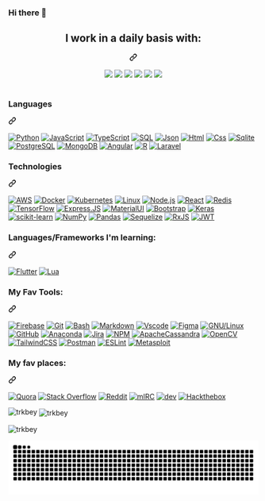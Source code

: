 ### Hi there 👋

<!--
**trkbey/trkbey** is a ✨ _special_ ✨ repository because its `README.md` (this file) appears on your GitHub profile.

Here are some ideas to get you started:

- 🔭 I’m currently working on ...
- 🌱 I’m currently learning ...
- 👯 I’m looking to collaborate on ...
- 🤔 I’m looking for help with ...
- 💬 Ask me about ...
- 📫 How to reach me: ...
- 😄 Pronouns: ...
- ⚡ Fun fact: ...
-->
<div align="center" dir="auto">
    <div class="markdown-heading" dir="auto"><h2 class="heading-element" dir="auto">I work in a daily basis with:</h2><a id="user-content-i-work-in-a-daily-basis-with" class="anchor" aria-label="Permalink: I work in a daily basis with:" href="#i-work-in-a-daily-basis-with"><svg class="octicon octicon-link" viewBox="0 0 16 16" version="1.1" width="16" height="16" aria-hidden="true"><path d="m7.775 3.275 1.25-1.25a3.5 3.5 0 1 1 4.95 4.95l-2.5 2.5a3.5 3.5 0 0 1-4.95 0 .751.751 0 0 1 .018-1.042.751.751 0 0 1 1.042-.018 1.998 1.998 0 0 0 2.83 0l2.5-2.5a2.002 2.002 0 0 0-2.83-2.83l-1.25 1.25a.751.751 0 0 1-1.042-.018.751.751 0 0 1-.018-1.042Zm-4.69 9.64a1.998 1.998 0 0 0 2.83 0l1.25-1.25a.751.751 0 0 1 1.042.018.751.751 0 0 1 .018 1.042l-1.25 1.25a3.5 3.5 0 1 1-4.95-4.95l2.5-2.5a3.5 3.5 0 0 1 4.95 0 .751.751 0 0 1-.018 1.042.751.751 0 0 1-1.042.018 1.998 1.998 0 0 0-2.83 0l-2.5 2.5a1.998 1.998 0 0 0 0 2.83Z"></path></svg></a></div>
      <p dir="auto">
        <a target="_blank" rel="noopener noreferrer nofollow" href="https://camo.githubusercontent.com/ff8c16659c5be9471783b1d093383516e296e18306afdbc0f437bd7eb6ebe762/68747470733a2f2f692e67697068792e636f6d2f6d656469612f4b7a4a6b7a6a676766474e355079366e6b542f3230302e77656270"><img src="https://camo.githubusercontent.com/ff8c16659c5be9471783b1d093383516e296e18306afdbc0f437bd7eb6ebe762/68747470733a2f2f692e67697068792e636f6d2f6d656469612f4b7a4a6b7a6a676766474e355079366e6b542f3230302e77656270" width="100" data-canonical-src="https://i.giphy.com/media/KzJkzjggfGN5Py6nkT/200.webp" style="max-width: 100%;"></a>
        <a target="_blank" rel="noopener noreferrer nofollow" href="https://camo.githubusercontent.com/b787769719c15b54a87030f049771c8b9af62fdc8f34b2736e4a2bf3324771a0/68747470733a2f2f692e67697068792e636f6d2f6d656469612f5845444948487033693862566f45647864372f3230302e77656270"><img src="https://camo.githubusercontent.com/b787769719c15b54a87030f049771c8b9af62fdc8f34b2736e4a2bf3324771a0/68747470733a2f2f692e67697068792e636f6d2f6d656469612f5845444948487033693862566f45647864372f3230302e77656270" width="100" data-canonical-src="https://i.giphy.com/media/XEDIHHp3i8bVoEdxd7/200.webp" style="max-width: 100%;"></a>
        <a target="_blank" rel="noopener noreferrer nofollow" href="https://camo.githubusercontent.com/93eea0940ebbbd262dd246f44e91a9a257fc6abe1e31317414740a10bc205258/68747470733a2f2f692e67697068792e636f6d2f6d656469612f6b64466338667562675333316238447356752f3230302e77656270"><img src="https://camo.githubusercontent.com/93eea0940ebbbd262dd246f44e91a9a257fc6abe1e31317414740a10bc205258/68747470733a2f2f692e67697068792e636f6d2f6d656469612f6b64466338667562675333316238447356752f3230302e77656270" width="100" data-canonical-src="https://i.giphy.com/media/kdFc8fubgS31b8DsVu/200.webp" style="max-width: 100%;"></a>
        <a target="_blank" rel="noopener noreferrer nofollow" href="https://camo.githubusercontent.com/885da9d6515813b3617650c11ed61e0db790fc8e628b875ac3ece21623e6dd4b/68747470733a2f2f692e67697068792e636f6d2f6d656469612f4c4d7439363338644f38646674416a74636f2f3230302e77656270"><img src="https://camo.githubusercontent.com/885da9d6515813b3617650c11ed61e0db790fc8e628b875ac3ece21623e6dd4b/68747470733a2f2f692e67697068792e636f6d2f6d656469612f4c4d7439363338644f38646674416a74636f2f3230302e77656270" width="100" data-canonical-src="https://i.giphy.com/media/LMt9638dO8dftAjtco/200.webp" style="max-width: 100%;"></a>
        <a target="_blank" rel="noopener noreferrer nofollow" href="https://camo.githubusercontent.com/9a9db11bf682066cca1dfc7a79306f13adcee2df86cf0b88f3f6d9486fefe1c2/68747470733a2f2f6d65646961332e67697068792e636f6d2f6d656469612f6c6e377a32655772696951416c6c6656636e2f323030772e77656270"><img src="https://camo.githubusercontent.com/9a9db11bf682066cca1dfc7a79306f13adcee2df86cf0b88f3f6d9486fefe1c2/68747470733a2f2f6d65646961332e67697068792e636f6d2f6d656469612f6c6e377a32655772696951416c6c6656636e2f323030772e77656270" width="100" data-canonical-src="https://media3.giphy.com/media/ln7z2eWriiQAllfVcn/200w.webp" style="max-width: 100%;"></a>    
        <a target="_blank" rel="noopener noreferrer nofollow" href="https://camo.githubusercontent.com/e1ada4548b12b723accb8d9bbe9dbda23267807464230504b47a199d62a6e8a1/68747470733a2f2f692e67697068792e636f6d2f6d656469612f49647941514a564e326b56504e55726f6a4d2f3230302e77656270"><img src="https://camo.githubusercontent.com/e1ada4548b12b723accb8d9bbe9dbda23267807464230504b47a199d62a6e8a1/68747470733a2f2f692e67697068792e636f6d2f6d656469612f49647941514a564e326b56504e55726f6a4d2f3230302e77656270" width="100" data-canonical-src="https://i.giphy.com/media/IdyAQJVN2kVPNUrojM/200.webp" style="max-width: 100%;"></a><br><br>  
      </p>
    </div>
    <div align="left" dir="auto">
    <div class="markdown-heading" dir="auto"><h3 class="heading-element" dir="auto">Languages</h3><a id="user-content-languages" class="anchor" aria-label="Permalink: Languages" href="#languages"><svg class="octicon octicon-link" viewBox="0 0 16 16" version="1.1" width="16" height="16" aria-hidden="true"><path d="m7.775 3.275 1.25-1.25a3.5 3.5 0 1 1 4.95 4.95l-2.5 2.5a3.5 3.5 0 0 1-4.95 0 .751.751 0 0 1 .018-1.042.751.751 0 0 1 1.042-.018 1.998 1.998 0 0 0 2.83 0l2.5-2.5a2.002 2.002 0 0 0-2.83-2.83l-1.25 1.25a.751.751 0 0 1-1.042-.018.751.751 0 0 1-.018-1.042Zm-4.69 9.64a1.998 1.998 0 0 0 2.83 0l1.25-1.25a.751.751 0 0 1 1.042.018.751.751 0 0 1 .018 1.042l-1.25 1.25a3.5 3.5 0 1 1-4.95-4.95l2.5-2.5a3.5 3.5 0 0 1 4.95 0 .751.751 0 0 1-.018 1.042.751.751 0 0 1-1.042.018 1.998 1.998 0 0 0-2.83 0l-2.5 2.5a1.998 1.998 0 0 0 0 2.83Z"></path></svg></a></div>
    <p dir="auto"><a target="_blank" rel="noopener noreferrer nofollow" href="https://camo.githubusercontent.com/3314e1e967c64488bb807e77e54d9d5e1b8135bc8a48d3d9dd62b8fc405ccd6c/68747470733a2f2f696d672e736869656c64732e696f2f62616467652f2d507974686f6e2d3030303f266c6f676f3d507974686f6e"><img src="https://camo.githubusercontent.com/3314e1e967c64488bb807e77e54d9d5e1b8135bc8a48d3d9dd62b8fc405ccd6c/68747470733a2f2f696d672e736869656c64732e696f2f62616467652f2d507974686f6e2d3030303f266c6f676f3d507974686f6e" alt="Python" data-canonical-src="https://img.shields.io/badge/-Python-000?&amp;logo=Python" style="max-width: 100%;"></a>
    <a target="_blank" rel="noopener noreferrer nofollow" href="https://camo.githubusercontent.com/f4ab3dd2a089aa8fff44390ee2f3743d4062fda15d5c1afa9214caa61141e08d/68747470733a2f2f696d672e736869656c64732e696f2f62616467652f2d4a6176615363726970742d3030303f266c6f676f3d4a617661536372697074"><img src="https://camo.githubusercontent.com/f4ab3dd2a089aa8fff44390ee2f3743d4062fda15d5c1afa9214caa61141e08d/68747470733a2f2f696d672e736869656c64732e696f2f62616467652f2d4a6176615363726970742d3030303f266c6f676f3d4a617661536372697074" alt="JavaScript" data-canonical-src="https://img.shields.io/badge/-JavaScript-000?&amp;logo=JavaScript" style="max-width: 100%;"></a>
    <a target="_blank" rel="noopener noreferrer nofollow" href="https://camo.githubusercontent.com/d1ae878f04ca95636527a5b7c157e5a1ad0c17d2804ded23af87b143e1981888/68747470733a2f2f696d672e736869656c64732e696f2f62616467652f2d547970655363726970742d3030303f266c6f676f3d54797065536372697074"><img src="https://camo.githubusercontent.com/d1ae878f04ca95636527a5b7c157e5a1ad0c17d2804ded23af87b143e1981888/68747470733a2f2f696d672e736869656c64732e696f2f62616467652f2d547970655363726970742d3030303f266c6f676f3d54797065536372697074" alt="TypeScript" data-canonical-src="https://img.shields.io/badge/-TypeScript-000?&amp;logo=TypeScript" style="max-width: 100%;"></a>
    <a target="_blank" rel="noopener noreferrer nofollow" href="https://camo.githubusercontent.com/2ac41057832e8fe44c129637064a1711048f5170eed5e545211bc2ece54b5eb0/68747470733a2f2f696d672e736869656c64732e696f2f62616467652f2d53514c2d3030303f266c6f676f3d4d7953514c"><img src="https://camo.githubusercontent.com/2ac41057832e8fe44c129637064a1711048f5170eed5e545211bc2ece54b5eb0/68747470733a2f2f696d672e736869656c64732e696f2f62616467652f2d53514c2d3030303f266c6f676f3d4d7953514c" alt="SQL" data-canonical-src="https://img.shields.io/badge/-SQL-000?&amp;logo=MySQL" style="max-width: 100%;"></a>
    <a target="_blank" rel="noopener noreferrer nofollow" href="https://camo.githubusercontent.com/f96910375ce573031b3125b0c6271a8d64b57ab0d09f2a8cc7a9608536a79b64/68747470733a2f2f696d672e736869656c64732e696f2f62616467652f2d6a736f6e2d3030303f266c6f676f3d6a736f6e"><img src="https://camo.githubusercontent.com/f96910375ce573031b3125b0c6271a8d64b57ab0d09f2a8cc7a9608536a79b64/68747470733a2f2f696d672e736869656c64732e696f2f62616467652f2d6a736f6e2d3030303f266c6f676f3d6a736f6e" alt="Json" data-canonical-src="https://img.shields.io/badge/-json-000?&amp;logo=json" style="max-width: 100%;"></a>
    <a target="_blank" rel="noopener noreferrer nofollow" href="https://camo.githubusercontent.com/eb8acdf4c223d66d6541ff858d56cf95f74558f4ae5cf4ddb20f0154763df6fe/68747470733a2f2f696d672e736869656c64732e696f2f62616467652f2d48544d4c352d3030303f266c6f676f3d68746d6c35"><img src="https://camo.githubusercontent.com/eb8acdf4c223d66d6541ff858d56cf95f74558f4ae5cf4ddb20f0154763df6fe/68747470733a2f2f696d672e736869656c64732e696f2f62616467652f2d48544d4c352d3030303f266c6f676f3d68746d6c35" alt="Html" data-canonical-src="https://img.shields.io/badge/-HTML5-000?&amp;logo=html5" style="max-width: 100%;"></a>
    <a target="_blank" rel="noopener noreferrer nofollow" href="https://camo.githubusercontent.com/ac077a95a1f5cbc47a8342d3d68ec20fedad45a6b3d0fb4c433d256449c5f2f6/68747470733a2f2f696d672e736869656c64732e696f2f62616467652f2d435353332d3030303f266c6f676f3d63737333"><img src="https://camo.githubusercontent.com/ac077a95a1f5cbc47a8342d3d68ec20fedad45a6b3d0fb4c433d256449c5f2f6/68747470733a2f2f696d672e736869656c64732e696f2f62616467652f2d435353332d3030303f266c6f676f3d63737333" alt="Css" data-canonical-src="https://img.shields.io/badge/-CSS3-000?&amp;logo=css3" style="max-width: 100%;"></a>
    <a target="_blank" rel="noopener noreferrer nofollow" href="https://camo.githubusercontent.com/90c0bbffc56f98700b69b4f322fa0d89ac47ffdb54dc9fca290e0729604b3fef/68747470733a2f2f696d672e736869656c64732e696f2f62616467652f2d53514c6974652d3030303f266c6f676f3d73716c697465"><img src="https://camo.githubusercontent.com/90c0bbffc56f98700b69b4f322fa0d89ac47ffdb54dc9fca290e0729604b3fef/68747470733a2f2f696d672e736869656c64732e696f2f62616467652f2d53514c6974652d3030303f266c6f676f3d73716c697465" alt="Sqlite" data-canonical-src="https://img.shields.io/badge/-SQLite-000?&amp;logo=sqlite" style="max-width: 100%;"></a>
    <a target="_blank" rel="noopener noreferrer nofollow" href="https://camo.githubusercontent.com/87deb7e4459f1762bb9893c23c3781bd7b2a031c628c17bcfc052b1aa95fdba5/68747470733a2f2f696d672e736869656c64732e696f2f62616467652f2d506f737467726553514c2d3030303f266c6f676f3d706f737467726573716c"><img src="https://camo.githubusercontent.com/87deb7e4459f1762bb9893c23c3781bd7b2a031c628c17bcfc052b1aa95fdba5/68747470733a2f2f696d672e736869656c64732e696f2f62616467652f2d506f737467726553514c2d3030303f266c6f676f3d706f737467726573716c" alt="PostgreSQL" data-canonical-src="https://img.shields.io/badge/-PostgreSQL-000?&amp;logo=postgresql" style="max-width: 100%;"></a>
    <a target="_blank" rel="noopener noreferrer nofollow" href="https://camo.githubusercontent.com/5361486be9f68dc9b2e99a6122e66ee2b374d7e968dbcfc6a5607b85ab88a3f3/68747470733a2f2f696d672e736869656c64732e696f2f62616467652f2d4d6f6e676f44422d3030303f266c6f676f3d6d6f6e676f6462"><img src="https://camo.githubusercontent.com/5361486be9f68dc9b2e99a6122e66ee2b374d7e968dbcfc6a5607b85ab88a3f3/68747470733a2f2f696d672e736869656c64732e696f2f62616467652f2d4d6f6e676f44422d3030303f266c6f676f3d6d6f6e676f6462" alt="MongoDB" data-canonical-src="https://img.shields.io/badge/-MongoDB-000?&amp;logo=mongodb" style="max-width: 100%;"></a>
    <a target="_blank" rel="noopener noreferrer nofollow" href="https://camo.githubusercontent.com/e5aa6601b30660ea9d7d5fa95e69762497dfc87a5624dfbb669e8099ce9deefa/68747470733a2f2f696d672e736869656c64732e696f2f62616467652f2d616e67756c61722d3030303f266c6f676f3d616e67756c6172"><img src="https://camo.githubusercontent.com/e5aa6601b30660ea9d7d5fa95e69762497dfc87a5624dfbb669e8099ce9deefa/68747470733a2f2f696d672e736869656c64732e696f2f62616467652f2d616e67756c61722d3030303f266c6f676f3d616e67756c6172" alt="Angular" data-canonical-src="https://img.shields.io/badge/-angular-000?&amp;logo=angular" style="max-width: 100%;"></a>
    <a target="_blank" rel="noopener noreferrer nofollow" href="https://camo.githubusercontent.com/2653f9c3f87b528f223dcc3d976f383d5a0057394976923148b1f21152bc5732/68747470733a2f2f696d672e736869656c64732e696f2f62616467652f2d722d3030303f266c6f676f3d72"><img src="https://camo.githubusercontent.com/2653f9c3f87b528f223dcc3d976f383d5a0057394976923148b1f21152bc5732/68747470733a2f2f696d672e736869656c64732e696f2f62616467652f2d722d3030303f266c6f676f3d72" alt="R" data-canonical-src="https://img.shields.io/badge/-r-000?&amp;logo=r" style="max-width: 100%;"></a>
    <a target="_blank" rel="noopener noreferrer nofollow" href="https://camo.githubusercontent.com/0568f3e94d82c5e7769adf192f9b04ef71c58b5da1a6be49cff461655c03e0b3/68747470733a2f2f696d672e736869656c64732e696f2f62616467652f2d6c61726176656c2d3030303f266c6f676f3d6c61726176656c"><img src="https://camo.githubusercontent.com/0568f3e94d82c5e7769adf192f9b04ef71c58b5da1a6be49cff461655c03e0b3/68747470733a2f2f696d672e736869656c64732e696f2f62616467652f2d6c61726176656c2d3030303f266c6f676f3d6c61726176656c" alt="Laravel" data-canonical-src="https://img.shields.io/badge/-laravel-000?&amp;logo=laravel" style="max-width: 100%;"></a></p>
    <div class="markdown-heading" dir="auto"><h3 class="heading-element" dir="auto">Technologies</h3><a id="user-content-technologies" class="anchor" aria-label="Permalink: Technologies" href="#technologies"><svg class="octicon octicon-link" viewBox="0 0 16 16" version="1.1" width="16" height="16" aria-hidden="true"><path d="m7.775 3.275 1.25-1.25a3.5 3.5 0 1 1 4.95 4.95l-2.5 2.5a3.5 3.5 0 0 1-4.95 0 .751.751 0 0 1 .018-1.042.751.751 0 0 1 1.042-.018 1.998 1.998 0 0 0 2.83 0l2.5-2.5a2.002 2.002 0 0 0-2.83-2.83l-1.25 1.25a.751.751 0 0 1-1.042-.018.751.751 0 0 1-.018-1.042Zm-4.69 9.64a1.998 1.998 0 0 0 2.83 0l1.25-1.25a.751.751 0 0 1 1.042.018.751.751 0 0 1 .018 1.042l-1.25 1.25a3.5 3.5 0 1 1-4.95-4.95l2.5-2.5a3.5 3.5 0 0 1 4.95 0 .751.751 0 0 1-.018 1.042.751.751 0 0 1-1.042.018 1.998 1.998 0 0 0-2.83 0l-2.5 2.5a1.998 1.998 0 0 0 0 2.83Z"></path></svg></a></div>
    <p dir="auto"><a target="_blank" rel="noopener noreferrer nofollow" href="https://camo.githubusercontent.com/e45c2569e03e2ec26fd0349faaad75b23a343b26b33d7a2474db2a49bd37de68/68747470733a2f2f696d672e736869656c64732e696f2f62616467652f2d4157532d3030303f266c6f676f3d416d617a6f6e2d415753266c6f676f436f6c6f723d463930"><img src="https://camo.githubusercontent.com/e45c2569e03e2ec26fd0349faaad75b23a343b26b33d7a2474db2a49bd37de68/68747470733a2f2f696d672e736869656c64732e696f2f62616467652f2d4157532d3030303f266c6f676f3d416d617a6f6e2d415753266c6f676f436f6c6f723d463930" alt="AWS" data-canonical-src="https://img.shields.io/badge/-AWS-000?&amp;logo=Amazon-AWS&amp;logoColor=F90" style="max-width: 100%;"></a>
    <a target="_blank" rel="noopener noreferrer nofollow" href="https://camo.githubusercontent.com/6e1371a4067c64841359e97a534d7c70fe0287efa731ba0905c2864a5b485dd2/68747470733a2f2f696d672e736869656c64732e696f2f62616467652f2d446f636b65722d3030303f266c6f676f3d446f636b6572"><img src="https://camo.githubusercontent.com/6e1371a4067c64841359e97a534d7c70fe0287efa731ba0905c2864a5b485dd2/68747470733a2f2f696d672e736869656c64732e696f2f62616467652f2d446f636b65722d3030303f266c6f676f3d446f636b6572" alt="Docker" data-canonical-src="https://img.shields.io/badge/-Docker-000?&amp;logo=Docker" style="max-width: 100%;"></a>
    <a target="_blank" rel="noopener noreferrer nofollow" href="https://camo.githubusercontent.com/522c74a8a7288d0e7cb4fb94cfb2c03f70d36f037aceeac3b393632034a8a61b/68747470733a2f2f696d672e736869656c64732e696f2f62616467652f2d4b756265726e657465732d3030303f266c6f676f3d4b756265726e65746573"><img src="https://camo.githubusercontent.com/522c74a8a7288d0e7cb4fb94cfb2c03f70d36f037aceeac3b393632034a8a61b/68747470733a2f2f696d672e736869656c64732e696f2f62616467652f2d4b756265726e657465732d3030303f266c6f676f3d4b756265726e65746573" alt="Kubernetes" data-canonical-src="https://img.shields.io/badge/-Kubernetes-000?&amp;logo=Kubernetes" style="max-width: 100%;"></a>
    <a target="_blank" rel="noopener noreferrer nofollow" href="https://camo.githubusercontent.com/4863a051399f6b7e0cfd2ac9b61a39c65a77dffc13b0e9f5e92bb9ad376e1dad/68747470733a2f2f696d672e736869656c64732e696f2f62616467652f2d4c696e75782d3030303f266c6f676f3d4c696e7578"><img src="https://camo.githubusercontent.com/4863a051399f6b7e0cfd2ac9b61a39c65a77dffc13b0e9f5e92bb9ad376e1dad/68747470733a2f2f696d672e736869656c64732e696f2f62616467652f2d4c696e75782d3030303f266c6f676f3d4c696e7578" alt="Linux" data-canonical-src="https://img.shields.io/badge/-Linux-000?&amp;logo=Linux" style="max-width: 100%;"></a>
    <a target="_blank" rel="noopener noreferrer nofollow" href="https://camo.githubusercontent.com/680836876e709435894583adfd20b4e0e76f27912dce0e612f53e99cfdaf5b26/68747470733a2f2f696d672e736869656c64732e696f2f62616467652f2d4e6f64652e6a732d3030303f266c6f676f3d6e6f64652e6a73"><img src="https://camo.githubusercontent.com/680836876e709435894583adfd20b4e0e76f27912dce0e612f53e99cfdaf5b26/68747470733a2f2f696d672e736869656c64732e696f2f62616467652f2d4e6f64652e6a732d3030303f266c6f676f3d6e6f64652e6a73" alt="Node.js" data-canonical-src="https://img.shields.io/badge/-Node.js-000?&amp;logo=node.js" style="max-width: 100%;"></a>
    <a target="_blank" rel="noopener noreferrer nofollow" href="https://camo.githubusercontent.com/ae9c74c9618701b1c96ee0b165fe0cdd5a17fc4ae5a908fd150b37e10540e0a0/68747470733a2f2f696d672e736869656c64732e696f2f62616467652f2d52656163742d3030303f266c6f676f3d5265616374"><img src="https://camo.githubusercontent.com/ae9c74c9618701b1c96ee0b165fe0cdd5a17fc4ae5a908fd150b37e10540e0a0/68747470733a2f2f696d672e736869656c64732e696f2f62616467652f2d52656163742d3030303f266c6f676f3d5265616374" alt="React" data-canonical-src="https://img.shields.io/badge/-React-000?&amp;logo=React" style="max-width: 100%;"></a>
    <a target="_blank" rel="noopener noreferrer nofollow" href="https://camo.githubusercontent.com/ef7569c8df3781db2560052fe112ddf3b73627adc1605ef79aed2dec47b5eaa7/68747470733a2f2f696d672e736869656c64732e696f2f62616467652f2d52656469732d3030303f266c6f676f3d5265646973"><img src="https://camo.githubusercontent.com/ef7569c8df3781db2560052fe112ddf3b73627adc1605ef79aed2dec47b5eaa7/68747470733a2f2f696d672e736869656c64732e696f2f62616467652f2d52656469732d3030303f266c6f676f3d5265646973" alt="Redis" data-canonical-src="https://img.shields.io/badge/-Redis-000?&amp;logo=Redis" style="max-width: 100%;"></a>
    <a target="_blank" rel="noopener noreferrer nofollow" href="https://camo.githubusercontent.com/9a51e3eef582d46fc733a4a82655f7cb1e5d6b1488621f633d7f2ceea7d71272/68747470733a2f2f696d672e736869656c64732e696f2f62616467652f2d54656e736f72466c6f772d3030303f266c6f676f3d54656e736f72466c6f77"><img src="https://camo.githubusercontent.com/9a51e3eef582d46fc733a4a82655f7cb1e5d6b1488621f633d7f2ceea7d71272/68747470733a2f2f696d672e736869656c64732e696f2f62616467652f2d54656e736f72466c6f772d3030303f266c6f676f3d54656e736f72466c6f77" alt="TensorFlow" data-canonical-src="https://img.shields.io/badge/-TensorFlow-000?&amp;logo=TensorFlow" style="max-width: 100%;"></a>
    <a target="_blank" rel="noopener noreferrer nofollow" href="https://camo.githubusercontent.com/763bbcefe915a26abe672d3a91519bb5c9b8d7caeb67036094cffe9f47663a0f/68747470733a2f2f696d672e736869656c64732e696f2f62616467652f2d457870726573732e4a532d3030303f266c6f676f3d457870726573732e4a53"><img src="https://camo.githubusercontent.com/763bbcefe915a26abe672d3a91519bb5c9b8d7caeb67036094cffe9f47663a0f/68747470733a2f2f696d672e736869656c64732e696f2f62616467652f2d457870726573732e4a532d3030303f266c6f676f3d457870726573732e4a53" alt="Express.JS" data-canonical-src="https://img.shields.io/badge/-Express.JS-000?&amp;logo=Express.JS" style="max-width: 100%;"></a>
    <a target="_blank" rel="noopener noreferrer nofollow" href="https://camo.githubusercontent.com/54b218d8df402fb378822c3daed22edac1f30911dbadf9002510e809613e7c38/68747470733a2f2f696d672e736869656c64732e696f2f62616467652f2d4d61747269616c55492d3030303f266c6f676f3d6d6174657269616c2d5549"><img src="https://camo.githubusercontent.com/54b218d8df402fb378822c3daed22edac1f30911dbadf9002510e809613e7c38/68747470733a2f2f696d672e736869656c64732e696f2f62616467652f2d4d61747269616c55492d3030303f266c6f676f3d6d6174657269616c2d5549" alt="MaterialUI" data-canonical-src="https://img.shields.io/badge/-MatrialUI-000?&amp;logo=material-UI" style="max-width: 100%;"></a>
    <a target="_blank" rel="noopener noreferrer nofollow" href="https://camo.githubusercontent.com/396a8fc4ab2791cf808d27daf368315b2acce16f4e9b6bef47f2ebd6d754500c/68747470733a2f2f696d672e736869656c64732e696f2f62616467652f2d426f6f7473747261702d3030303f266c6f676f3d626f6f747374726170"><img src="https://camo.githubusercontent.com/396a8fc4ab2791cf808d27daf368315b2acce16f4e9b6bef47f2ebd6d754500c/68747470733a2f2f696d672e736869656c64732e696f2f62616467652f2d426f6f7473747261702d3030303f266c6f676f3d626f6f747374726170" alt="Bootstrap" data-canonical-src="https://img.shields.io/badge/-Bootstrap-000?&amp;logo=bootstrap" style="max-width: 100%;"></a>
    <a target="_blank" rel="noopener noreferrer nofollow" href="https://camo.githubusercontent.com/be1407b2acb5a7b657ff1885b601f8a190111e2fec5f18deba9ddb7e102deff5/68747470733a2f2f696d672e736869656c64732e696f2f62616467652f2d4b657261732d3030303f266c6f676f3d4b65726173"><img src="https://camo.githubusercontent.com/be1407b2acb5a7b657ff1885b601f8a190111e2fec5f18deba9ddb7e102deff5/68747470733a2f2f696d672e736869656c64732e696f2f62616467652f2d4b657261732d3030303f266c6f676f3d4b65726173" alt="Keras" data-canonical-src="https://img.shields.io/badge/-Keras-000?&amp;logo=Keras" style="max-width: 100%;"></a>
    <a target="_blank" rel="noopener noreferrer nofollow" href="https://camo.githubusercontent.com/1802c06eddd85c6a7a3b838bd90430be07e9212d87c833217bcfd6151de74e54/68747470733a2f2f696d672e736869656c64732e696f2f62616467652f2d7363696b69742d2d6c6561726e2d3030303f266c6f676f3d7363696b69742d6c6561726e"><img src="https://camo.githubusercontent.com/1802c06eddd85c6a7a3b838bd90430be07e9212d87c833217bcfd6151de74e54/68747470733a2f2f696d672e736869656c64732e696f2f62616467652f2d7363696b69742d2d6c6561726e2d3030303f266c6f676f3d7363696b69742d6c6561726e" alt="scikit-learn" data-canonical-src="https://img.shields.io/badge/-scikit--learn-000?&amp;logo=scikit-learn" style="max-width: 100%;"></a>
    <a target="_blank" rel="noopener noreferrer nofollow" href="https://camo.githubusercontent.com/5cdc0a61f2e7a604c8d9692d9b2314bc07d1a3ef786adeb632512f613804a016/68747470733a2f2f696d672e736869656c64732e696f2f62616467652f2d6e756d70792d3030303f266c6f676f3d6e756d7079"><img src="https://camo.githubusercontent.com/5cdc0a61f2e7a604c8d9692d9b2314bc07d1a3ef786adeb632512f613804a016/68747470733a2f2f696d672e736869656c64732e696f2f62616467652f2d6e756d70792d3030303f266c6f676f3d6e756d7079" alt="NumPy" data-canonical-src="https://img.shields.io/badge/-numpy-000?&amp;logo=numpy" style="max-width: 100%;"></a>
    <a target="_blank" rel="noopener noreferrer nofollow" href="https://camo.githubusercontent.com/fc88ee7655156e4ecd8205b7d38ab62bdb77b76833318315b4f47c2ada5b9ac3/68747470733a2f2f696d672e736869656c64732e696f2f62616467652f2d70616e6461732d3030303f266c6f676f3d70616e646173"><img src="https://camo.githubusercontent.com/fc88ee7655156e4ecd8205b7d38ab62bdb77b76833318315b4f47c2ada5b9ac3/68747470733a2f2f696d672e736869656c64732e696f2f62616467652f2d70616e6461732d3030303f266c6f676f3d70616e646173" alt="Pandas" data-canonical-src="https://img.shields.io/badge/-pandas-000?&amp;logo=pandas" style="max-width: 100%;"></a>
    <a target="_blank" rel="noopener noreferrer nofollow" href="https://camo.githubusercontent.com/2cb8a0c1cd62944ad15f5967a65bd9d076262f1ddfb82cb6488827efa8382130/68747470733a2f2f696d672e736869656c64732e696f2f62616467652f2d53657175656c697a652d3030303f266c6f676f3d53657175656c697a65"><img src="https://camo.githubusercontent.com/2cb8a0c1cd62944ad15f5967a65bd9d076262f1ddfb82cb6488827efa8382130/68747470733a2f2f696d672e736869656c64732e696f2f62616467652f2d53657175656c697a652d3030303f266c6f676f3d53657175656c697a65" alt="Sequelize" data-canonical-src="https://img.shields.io/badge/-Sequelize-000?&amp;logo=Sequelize" style="max-width: 100%;"></a>
    <a target="_blank" rel="noopener noreferrer nofollow" href="https://camo.githubusercontent.com/65bdf9a2284ff73b17dda6fcef7d18112002a1deead763f342ed4690c6cf4632/68747470733a2f2f696d672e736869656c64732e696f2f62616467652f2d72786a732d3030303f266c6f676f3d726561637469766578"><img src="https://camo.githubusercontent.com/65bdf9a2284ff73b17dda6fcef7d18112002a1deead763f342ed4690c6cf4632/68747470733a2f2f696d672e736869656c64732e696f2f62616467652f2d72786a732d3030303f266c6f676f3d726561637469766578" alt="RxJS" data-canonical-src="https://img.shields.io/badge/-rxjs-000?&amp;logo=reactivex" style="max-width: 100%;"></a>
    <a target="_blank" rel="noopener noreferrer nofollow" href="https://camo.githubusercontent.com/42fdc0fed2a90a82fc123dab39170acf7a76a1bbb6688258133908d7e5543d50/68747470733a2f2f696d672e736869656c64732e696f2f62616467652f2d4a57542d3030303f266c6f676f3d4a534f4e253230776562253230746f6b656e73"><img src="https://camo.githubusercontent.com/42fdc0fed2a90a82fc123dab39170acf7a76a1bbb6688258133908d7e5543d50/68747470733a2f2f696d672e736869656c64732e696f2f62616467652f2d4a57542d3030303f266c6f676f3d4a534f4e253230776562253230746f6b656e73" alt="JWT" data-canonical-src="https://img.shields.io/badge/-JWT-000?&amp;logo=JSON%20web%20tokens" style="max-width: 100%;"></a></p>
    <div class="markdown-heading" dir="auto"><h3 class="heading-element" dir="auto">Languages/Frameworks I'm learning:</h3><a id="user-content-languagesframeworks-im-learning" class="anchor" aria-label="Permalink: Languages/Frameworks I'm learning:" href="#languagesframeworks-im-learning"><svg class="octicon octicon-link" viewBox="0 0 16 16" version="1.1" width="16" height="16" aria-hidden="true"><path d="m7.775 3.275 1.25-1.25a3.5 3.5 0 1 1 4.95 4.95l-2.5 2.5a3.5 3.5 0 0 1-4.95 0 .751.751 0 0 1 .018-1.042.751.751 0 0 1 1.042-.018 1.998 1.998 0 0 0 2.83 0l2.5-2.5a2.002 2.002 0 0 0-2.83-2.83l-1.25 1.25a.751.751 0 0 1-1.042-.018.751.751 0 0 1-.018-1.042Zm-4.69 9.64a1.998 1.998 0 0 0 2.83 0l1.25-1.25a.751.751 0 0 1 1.042.018.751.751 0 0 1 .018 1.042l-1.25 1.25a3.5 3.5 0 1 1-4.95-4.95l2.5-2.5a3.5 3.5 0 0 1 4.95 0 .751.751 0 0 1-.018 1.042.751.751 0 0 1-1.042.018 1.998 1.998 0 0 0-2.83 0l-2.5 2.5a1.998 1.998 0 0 0 0 2.83Z"></path></svg></a></div>
    <p dir="auto"><a target="_blank" rel="noopener noreferrer nofollow" href="https://camo.githubusercontent.com/c9645323623fc04096527ab1bb848aa43d94640ce89678f32025b691af8f24a9/68747470733a2f2f696d672e736869656c64732e696f2f62616467652f2d466c75747465722d3030303f266c6f676f3d666c7574746572"><img src="https://camo.githubusercontent.com/c9645323623fc04096527ab1bb848aa43d94640ce89678f32025b691af8f24a9/68747470733a2f2f696d672e736869656c64732e696f2f62616467652f2d466c75747465722d3030303f266c6f676f3d666c7574746572" alt="Flutter" data-canonical-src="https://img.shields.io/badge/-Flutter-000?&amp;logo=flutter" style="max-width: 100%;"></a>
    <a target="_blank" rel="noopener noreferrer nofollow" href="https://camo.githubusercontent.com/87556eb792c7ddfe3aebcba194257933698f596a095e1ee238847339ac3f1b64/68747470733a2f2f696d672e736869656c64732e696f2f62616467652f2d4c75612d3030303f266c6f676f3d6c7561"><img src="https://camo.githubusercontent.com/87556eb792c7ddfe3aebcba194257933698f596a095e1ee238847339ac3f1b64/68747470733a2f2f696d672e736869656c64732e696f2f62616467652f2d4c75612d3030303f266c6f676f3d6c7561" alt="Lua" data-canonical-src="https://img.shields.io/badge/-Lua-000?&amp;logo=lua" style="max-width: 100%;"></a></p>
    <div class="markdown-heading" dir="auto"><h3 class="heading-element" dir="auto">My Fav Tools:</h3><a id="user-content-my-fav-tools" class="anchor" aria-label="Permalink: My Fav Tools:" href="#my-fav-tools"><svg class="octicon octicon-link" viewBox="0 0 16 16" version="1.1" width="16" height="16" aria-hidden="true"><path d="m7.775 3.275 1.25-1.25a3.5 3.5 0 1 1 4.95 4.95l-2.5 2.5a3.5 3.5 0 0 1-4.95 0 .751.751 0 0 1 .018-1.042.751.751 0 0 1 1.042-.018 1.998 1.998 0 0 0 2.83 0l2.5-2.5a2.002 2.002 0 0 0-2.83-2.83l-1.25 1.25a.751.751 0 0 1-1.042-.018.751.751 0 0 1-.018-1.042Zm-4.69 9.64a1.998 1.998 0 0 0 2.83 0l1.25-1.25a.751.751 0 0 1 1.042.018.751.751 0 0 1 .018 1.042l-1.25 1.25a3.5 3.5 0 1 1-4.95-4.95l2.5-2.5a3.5 3.5 0 0 1 4.95 0 .751.751 0 0 1-.018 1.042.751.751 0 0 1-1.042.018 1.998 1.998 0 0 0-2.83 0l-2.5 2.5a1.998 1.998 0 0 0 0 2.83Z"></path></svg></a></div>
    <p dir="auto"><a target="_blank" rel="noopener noreferrer nofollow" href="https://camo.githubusercontent.com/e49abcd787e784974e4e7357ae2e33964018d9b421ab64fbda6babe4615e6691/68747470733a2f2f696d672e736869656c64732e696f2f62616467652f2d66697265626173652d3030303f266c6f676f3d6669726562617365"><img src="https://camo.githubusercontent.com/e49abcd787e784974e4e7357ae2e33964018d9b421ab64fbda6babe4615e6691/68747470733a2f2f696d672e736869656c64732e696f2f62616467652f2d66697265626173652d3030303f266c6f676f3d6669726562617365" alt="Firebase" data-canonical-src="https://img.shields.io/badge/-firebase-000?&amp;logo=firebase" style="max-width: 100%;"></a>
    <a target="_blank" rel="noopener noreferrer nofollow" href="https://camo.githubusercontent.com/47998c44f7a6bafd9436e4bd857cd948942c8e31f442096f636e4584bd754780/68747470733a2f2f696d672e736869656c64732e696f2f62616467652f2d4749542d3030303f266c6f676f3d676974"><img src="https://camo.githubusercontent.com/47998c44f7a6bafd9436e4bd857cd948942c8e31f442096f636e4584bd754780/68747470733a2f2f696d672e736869656c64732e696f2f62616467652f2d4749542d3030303f266c6f676f3d676974" alt="Git" data-canonical-src="https://img.shields.io/badge/-GIT-000?&amp;logo=git" style="max-width: 100%;"></a>
    <a target="_blank" rel="noopener noreferrer nofollow" href="https://camo.githubusercontent.com/a9b70fe67667ce1929b3a420a961f3dc3f41c2a2dbe52d063f89ac99e5e7a981/68747470733a2f2f696d672e736869656c64732e696f2f62616467652f2d474e55253230426173682d3030303f266c6f676f3d474e5525323042617368"><img src="https://camo.githubusercontent.com/a9b70fe67667ce1929b3a420a961f3dc3f41c2a2dbe52d063f89ac99e5e7a981/68747470733a2f2f696d672e736869656c64732e696f2f62616467652f2d474e55253230426173682d3030303f266c6f676f3d474e5525323042617368" alt="Bash" data-canonical-src="https://img.shields.io/badge/-GNU%20Bash-000?&amp;logo=GNU%20Bash" style="max-width: 100%;"></a>
    <a target="_blank" rel="noopener noreferrer nofollow" href="https://camo.githubusercontent.com/32012eb959562bb5fc14b029d808f53ce691de15750fed836ba814ff55399e4e/68747470733a2f2f696d672e736869656c64732e696f2f62616467652f4d61726b646f776e2d3030303030303f7374796c653d666c6174266c6f676f3d6d61726b646f776e266c6f676f436f6c6f723d7768697465"><img src="https://camo.githubusercontent.com/32012eb959562bb5fc14b029d808f53ce691de15750fed836ba814ff55399e4e/68747470733a2f2f696d672e736869656c64732e696f2f62616467652f4d61726b646f776e2d3030303030303f7374796c653d666c6174266c6f676f3d6d61726b646f776e266c6f676f436f6c6f723d7768697465" alt="Markdown" data-canonical-src="https://img.shields.io/badge/Markdown-000000?style=flat&amp;logo=markdown&amp;logoColor=white" style="max-width: 100%;"></a>
    <a target="_blank" rel="noopener noreferrer nofollow" href="https://camo.githubusercontent.com/e72e2a62e3e7ba4468bee61a0165e5df6dcb0369015d676260c3bdda9d4f7c93/68747470733a2f2f696d672e736869656c64732e696f2f62616467652f2d56697375616c5f53747564696f5f436f64652d3030303f266c6f676f3d76697375616c25323073747564696f253230636f646526"><img src="https://camo.githubusercontent.com/e72e2a62e3e7ba4468bee61a0165e5df6dcb0369015d676260c3bdda9d4f7c93/68747470733a2f2f696d672e736869656c64732e696f2f62616467652f2d56697375616c5f53747564696f5f436f64652d3030303f266c6f676f3d76697375616c25323073747564696f253230636f646526" alt="Vscode" data-canonical-src="https://img.shields.io/badge/-Visual_Studio_Code-000?&amp;logo=visual%20studio%20code&amp;" style="max-width: 100%;"></a>
    <a target="_blank" rel="noopener noreferrer nofollow" href="https://camo.githubusercontent.com/6982fff7196550397196df9cc71de52b062f3f02d17c7f58b9778c9069522ad6/68747470733a2f2f696d672e736869656c64732e696f2f62616467652f2d4669676d612d3030303f266c6f676f3d6669676d61"><img src="https://camo.githubusercontent.com/6982fff7196550397196df9cc71de52b062f3f02d17c7f58b9778c9069522ad6/68747470733a2f2f696d672e736869656c64732e696f2f62616467652f2d4669676d612d3030303f266c6f676f3d6669676d61" alt="Figma" data-canonical-src="https://img.shields.io/badge/-Figma-000?&amp;logo=figma" style="max-width: 100%;"></a>
    <a target="_blank" rel="noopener noreferrer nofollow" href="https://camo.githubusercontent.com/13e26a3e81d2871e52d3461d699c4191a8429d0056e0efe569e199e3df311465/68747470733a2f2f696d672e736869656c64732e696f2f62616467652f2d4c696e75782d3030303f266c6f676f3d6c696e7578"><img src="https://camo.githubusercontent.com/13e26a3e81d2871e52d3461d699c4191a8429d0056e0efe569e199e3df311465/68747470733a2f2f696d672e736869656c64732e696f2f62616467652f2d4c696e75782d3030303f266c6f676f3d6c696e7578" alt="GNU/Linux" data-canonical-src="https://img.shields.io/badge/-Linux-000?&amp;logo=linux" style="max-width: 100%;"></a>
    <a target="_blank" rel="noopener noreferrer nofollow" href="https://camo.githubusercontent.com/9d1f0f612ea1667a890ea21e4fb924d1380658203dafe67b4483fa613db9f6d4/68747470733a2f2f696d672e736869656c64732e696f2f62616467652f2d4769744875622d3030303f266c6f676f3d676974687562"><img src="https://camo.githubusercontent.com/9d1f0f612ea1667a890ea21e4fb924d1380658203dafe67b4483fa613db9f6d4/68747470733a2f2f696d672e736869656c64732e696f2f62616467652f2d4769744875622d3030303f266c6f676f3d676974687562" alt="GitHub" data-canonical-src="https://img.shields.io/badge/-GitHub-000?&amp;logo=github" style="max-width: 100%;"></a>
    <a target="_blank" rel="noopener noreferrer nofollow" href="https://camo.githubusercontent.com/c19fdc0c14aacbc567f724992ae8f912fc9e4332f0e4884aeb942e2d4195750a/68747470733a2f2f696d672e736869656c64732e696f2f62616467652f2d416e61636f6e64612d3030303f266c6f676f3d616e61636f6e6461"><img src="https://camo.githubusercontent.com/c19fdc0c14aacbc567f724992ae8f912fc9e4332f0e4884aeb942e2d4195750a/68747470733a2f2f696d672e736869656c64732e696f2f62616467652f2d416e61636f6e64612d3030303f266c6f676f3d616e61636f6e6461" alt="Anaconda" data-canonical-src="https://img.shields.io/badge/-Anaconda-000?&amp;logo=anaconda" style="max-width: 100%;"></a>
    <a target="_blank" rel="noopener noreferrer nofollow" href="https://camo.githubusercontent.com/8ceb413a359ca4f0df8cf594443db971c10d9ce447cb3a8db4ed6443a484af5a/68747470733a2f2f696d672e736869656c64732e696f2f62616467652f2d6a6972612d3030303f266c6f676f3d6a697261"><img src="https://camo.githubusercontent.com/8ceb413a359ca4f0df8cf594443db971c10d9ce447cb3a8db4ed6443a484af5a/68747470733a2f2f696d672e736869656c64732e696f2f62616467652f2d6a6972612d3030303f266c6f676f3d6a697261" alt="Jira" data-canonical-src="https://img.shields.io/badge/-jira-000?&amp;logo=jira" style="max-width: 100%;"></a>
    <a target="_blank" rel="noopener noreferrer nofollow" href="https://camo.githubusercontent.com/7782d1fe41b4e1f82497a5c4f79299120ab2ce31febe58b2cebd03028411eb4f/68747470733a2f2f696d672e736869656c64732e696f2f62616467652f2d4e504d2d3030303f266c6f676f3d6e706d"><img src="https://camo.githubusercontent.com/7782d1fe41b4e1f82497a5c4f79299120ab2ce31febe58b2cebd03028411eb4f/68747470733a2f2f696d672e736869656c64732e696f2f62616467652f2d4e504d2d3030303f266c6f676f3d6e706d" alt="NPM" data-canonical-src="https://img.shields.io/badge/-NPM-000?&amp;logo=npm" style="max-width: 100%;"></a>
    <a target="_blank" rel="noopener noreferrer nofollow" href="https://camo.githubusercontent.com/a8038fcf5f7b713ed748e8b0c5cd36fa462bce90fd3817ff45fa28c08b6eb47a/68747470733a2f2f696d672e736869656c64732e696f2f62616467652f2d63617373616e6472612d3030303f266c6f676f3d6170616368652d63617373616e647261"><img src="https://camo.githubusercontent.com/a8038fcf5f7b713ed748e8b0c5cd36fa462bce90fd3817ff45fa28c08b6eb47a/68747470733a2f2f696d672e736869656c64732e696f2f62616467652f2d63617373616e6472612d3030303f266c6f676f3d6170616368652d63617373616e647261" alt="ApacheCassandra" data-canonical-src="https://img.shields.io/badge/-cassandra-000?&amp;logo=apache-cassandra" style="max-width: 100%;"></a>
    <a target="_blank" rel="noopener noreferrer nofollow" href="https://camo.githubusercontent.com/3c792b107079676c132944b4f85c8673ec9d02d6f6e906e17cdfb2761c279612/68747470733a2f2f696d672e736869656c64732e696f2f62616467652f2d6f70656e63762d3030303f266c6f676f3d6f70656e6376"><img src="https://camo.githubusercontent.com/3c792b107079676c132944b4f85c8673ec9d02d6f6e906e17cdfb2761c279612/68747470733a2f2f696d672e736869656c64732e696f2f62616467652f2d6f70656e63762d3030303f266c6f676f3d6f70656e6376" alt="OpenCV" data-canonical-src="https://img.shields.io/badge/-opencv-000?&amp;logo=opencv" style="max-width: 100%;"></a>
    <a target="_blank" rel="noopener noreferrer nofollow" href="https://camo.githubusercontent.com/bed5eb19a9e23e117396fb2533a4ae515d6c79f6b94b7e372f3a4f2811be832f/68747470733a2f2f696d672e736869656c64732e696f2f62616467652f2d7461696c77696e646373732d3030303f266c6f676f3d7461696c77696e642d637373"><img src="https://camo.githubusercontent.com/bed5eb19a9e23e117396fb2533a4ae515d6c79f6b94b7e372f3a4f2811be832f/68747470733a2f2f696d672e736869656c64732e696f2f62616467652f2d7461696c77696e646373732d3030303f266c6f676f3d7461696c77696e642d637373" alt="TailwindCSS" data-canonical-src="https://img.shields.io/badge/-tailwindcss-000?&amp;logo=tailwind-css" style="max-width: 100%;"></a>
    <a target="_blank" rel="noopener noreferrer nofollow" href="https://camo.githubusercontent.com/b3e1b1cf9e350566b58bfd8428e380bb83e95073eedc76a6bb6cb5b00d4c5465/68747470733a2f2f696d672e736869656c64732e696f2f62616467652f2d506f73746d616e2d3030303f266c6f676f3d706f73746d616e"><img src="https://camo.githubusercontent.com/b3e1b1cf9e350566b58bfd8428e380bb83e95073eedc76a6bb6cb5b00d4c5465/68747470733a2f2f696d672e736869656c64732e696f2f62616467652f2d506f73746d616e2d3030303f266c6f676f3d706f73746d616e" alt="Postman" data-canonical-src="https://img.shields.io/badge/-Postman-000?&amp;logo=postman" style="max-width: 100%;"></a>
    <a target="_blank" rel="noopener noreferrer nofollow" href="https://camo.githubusercontent.com/15af75581516b2d1a2f5ff41f2915b7b5d56bf39a39380bbacbd0350049eb8fb/68747470733a2f2f696d672e736869656c64732e696f2f62616467652f2d45534c696e742d3030303f266c6f676f3d65736c696e74"><img src="https://camo.githubusercontent.com/15af75581516b2d1a2f5ff41f2915b7b5d56bf39a39380bbacbd0350049eb8fb/68747470733a2f2f696d672e736869656c64732e696f2f62616467652f2d45534c696e742d3030303f266c6f676f3d65736c696e74" alt="ESLint" data-canonical-src="https://img.shields.io/badge/-ESLint-000?&amp;logo=eslint" style="max-width: 100%;"></a>
    <a target="_blank" rel="noopener noreferrer nofollow" href="https://camo.githubusercontent.com/1097d9e96c824f49d6fedbc4c9dc298a70713255232a1eaf85d62a2818b473ae/68747470733a2f2f696d672e736869656c64732e696f2f62616467652f2d4d65746173706c6f69742d3030303f266c6f676f3d6d65746173706c6f6974"><img src="https://camo.githubusercontent.com/1097d9e96c824f49d6fedbc4c9dc298a70713255232a1eaf85d62a2818b473ae/68747470733a2f2f696d672e736869656c64732e696f2f62616467652f2d4d65746173706c6f69742d3030303f266c6f676f3d6d65746173706c6f6974" alt="Metasploit" data-canonical-src="https://img.shields.io/badge/-Metasploit-000?&amp;logo=metasploit" style="max-width: 100%;"></a></p>
    <div class="markdown-heading" dir="auto"><h3 class="heading-element" dir="auto">My fav places:</h3><a id="user-content-my-fav-places" class="anchor" aria-label="Permalink: My fav places:" href="#my-fav-places"><svg class="octicon octicon-link" viewBox="0 0 16 16" version="1.1" width="16" height="16" aria-hidden="true"><path d="m7.775 3.275 1.25-1.25a3.5 3.5 0 1 1 4.95 4.95l-2.5 2.5a3.5 3.5 0 0 1-4.95 0 .751.751 0 0 1 .018-1.042.751.751 0 0 1 1.042-.018 1.998 1.998 0 0 0 2.83 0l2.5-2.5a2.002 2.002 0 0 0-2.83-2.83l-1.25 1.25a.751.751 0 0 1-1.042-.018.751.751 0 0 1-.018-1.042Zm-4.69 9.64a1.998 1.998 0 0 0 2.83 0l1.25-1.25a.751.751 0 0 1 1.042.018.751.751 0 0 1 .018 1.042l-1.25 1.25a3.5 3.5 0 1 1-4.95-4.95l2.5-2.5a3.5 3.5 0 0 1 4.95 0 .751.751 0 0 1-.018 1.042.751.751 0 0 1-1.042.018 1.998 1.998 0 0 0-2.83 0l-2.5 2.5a1.998 1.998 0 0 0 0 2.83Z"></path></svg></a></div>
    <p dir="auto"><a target="_blank" rel="noopener noreferrer nofollow" href="https://camo.githubusercontent.com/96e545485cebe74ce76574f9c254b950cc74d271f89f97629c97db66ede8f51b/68747470733a2f2f696d672e736869656c64732e696f2f62616467652f2d51756f72612d3030303f266c6f676f3d51756f7261"><img src="https://camo.githubusercontent.com/96e545485cebe74ce76574f9c254b950cc74d271f89f97629c97db66ede8f51b/68747470733a2f2f696d672e736869656c64732e696f2f62616467652f2d51756f72612d3030303f266c6f676f3d51756f7261" alt="Quora" data-canonical-src="https://img.shields.io/badge/-Quora-000?&amp;logo=Quora" style="max-width: 100%;"></a>
    <a target="_blank" rel="noopener noreferrer nofollow" href="https://camo.githubusercontent.com/edf38ef9e16e71de8d196c58fb547fc3bb216680c4bd6312a1ed90d2ed3cc112/68747470733a2f2f696d672e736869656c64732e696f2f62616467652f2d537461636b6f766572666c6f772d3030303f266c6f676f3d737461636b2d6f766572666c6f77"><img src="https://camo.githubusercontent.com/edf38ef9e16e71de8d196c58fb547fc3bb216680c4bd6312a1ed90d2ed3cc112/68747470733a2f2f696d672e736869656c64732e696f2f62616467652f2d537461636b6f766572666c6f772d3030303f266c6f676f3d737461636b2d6f766572666c6f77" alt="Stack Overflow" data-canonical-src="https://img.shields.io/badge/-Stackoverflow-000?&amp;logo=stack-overflow" style="max-width: 100%;"></a>
    <a target="_blank" rel="noopener noreferrer nofollow" href="https://camo.githubusercontent.com/ba7b0e00c7374af0bb0d4d1613cd8b152f3ff85182afe961213cda2e4cb2e54d/68747470733a2f2f696d672e736869656c64732e696f2f62616467652f2d5265646469742d3030303f266c6f676f3d526564646974"><img src="https://camo.githubusercontent.com/ba7b0e00c7374af0bb0d4d1613cd8b152f3ff85182afe961213cda2e4cb2e54d/68747470733a2f2f696d672e736869656c64732e696f2f62616467652f2d5265646469742d3030303f266c6f676f3d526564646974" alt="Reddit" data-canonical-src="https://img.shields.io/badge/-Reddit-000?&amp;logo=Reddit" style="max-width: 100%;"></a>
    <a target="_blank" rel="noopener noreferrer nofollow" href="https://camo.githubusercontent.com/88cbf6a99c6c2c87f655730390080d202eced3f6f39441d67f70b223ff20b0fe/68747470733a2f2f696d672e736869656c64732e696f2f62616467652f2d6d6972632d3030303f266c6f676f3d6d697263"><img src="https://camo.githubusercontent.com/88cbf6a99c6c2c87f655730390080d202eced3f6f39441d67f70b223ff20b0fe/68747470733a2f2f696d672e736869656c64732e696f2f62616467652f2d6d6972632d3030303f266c6f676f3d6d697263" alt="mIRC" data-canonical-src="https://img.shields.io/badge/-mirc-000?&amp;logo=mirc" style="max-width: 100%;"></a>
    <a target="_blank" rel="noopener noreferrer nofollow" href="https://camo.githubusercontent.com/b34f56490cbd6a94078e327a08988ecfc22f818d634dbcc396723750b3554a73/68747470733a2f2f696d672e736869656c64732e696f2f62616467652f2d6465762d3030303f266c6f676f3d646576"><img src="https://camo.githubusercontent.com/b34f56490cbd6a94078e327a08988ecfc22f818d634dbcc396723750b3554a73/68747470733a2f2f696d672e736869656c64732e696f2f62616467652f2d6465762d3030303f266c6f676f3d646576" alt="dev" data-canonical-src="https://img.shields.io/badge/-dev-000?&amp;logo=dev" style="max-width: 100%;"></a>
    <a target="_blank" rel="noopener noreferrer nofollow" href="https://camo.githubusercontent.com/827be9f428162601e8e3decae90bef557365b61cb98455929000e9b0cd1d8505/68747470733a2f2f696d672e736869656c64732e696f2f62616467652f2d6861636b746865626f782d3030303f266c6f676f3d6861636b746865626f78"><img src="https://camo.githubusercontent.com/827be9f428162601e8e3decae90bef557365b61cb98455929000e9b0cd1d8505/68747470733a2f2f696d672e736869656c64732e696f2f62616467652f2d6861636b746865626f782d3030303f266c6f676f3d6861636b746865626f78" alt="Hackthebox" data-canonical-src="https://img.shields.io/badge/-hackthebox-000?&amp;logo=hackthebox" style="max-width: 100%;"></a></p>
</div>
<p><img align="left" src="https://github-readme-stats.vercel.app/api/top-langs?username=trkbey&show_icons=true&locale=en&layout=compact" alt="trkbey" /></p>

<p>&nbsp;<img align="center" src="https://github-readme-stats.vercel.app/api?username=trkbey&show_icons=true&locale=en" alt="trkbey" /></p>

<p><img align="center" src="https://github-readme-streak-stats.herokuapp.com/?user=trkbey&" alt="trkbey" /></p><img alt="github contribution grid snake animation" src="https://raw.githubusercontent.com/AISoltani/AISoltani/output/github-contribution-grid-snake.svg" style="visibility:visible;max-width:100%;">
